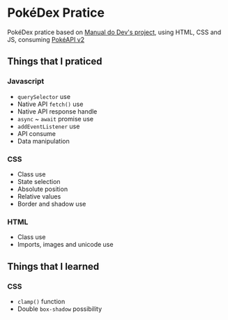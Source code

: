 # PokéDex Pratice

PokéDex pratice based on [Manual do Dev's project](https://github.com/manualdodev/pokedex), using HTML, CSS and JS, consuming [PokéAPI v2](https://pokeapi.co/docs/v2)

## Things that I praticed
### Javascript
- `querySelector` use
- Native API `fetch()` use
- Native API response handle
- `async` ~ `await` promise use
- `addEventListener` use
- API consume
- Data manipulation
### CSS
- Class use
- State selection
- Absolute position
- Relative values
- Border and shadow use
### HTML
- Class use
- Imports, images and unicode use

## Things that I learned
### CSS
- `clamp()` function
- Double `box-shadow` possibility